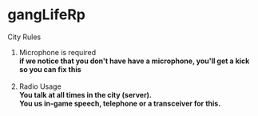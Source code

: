 # gangLifeRp
City Rules
<ol>
  <li>
      Microphone is required<br>
      <strong>
        if we notice that you don't have have a microphone, you'll get a kick so you can fix this
      </strong><br><br>
  </li>
  
  <li>
      Radio Usage<br>
      <strong>
        You talk at all times in the city (server).<br>
        You us in-game speech, telephone or a transceiver for this.
      </strong><br><br>
  </li>
</ol>
